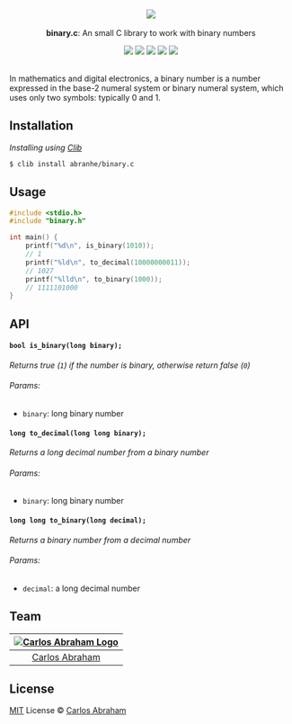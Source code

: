 <p align="center">
	<br>
	<img src="https://cdn.abranhe.com/projects/binary/logo.svg">
	<br>
	<br>
	<b>binary.c</b>: An small C library to work with binary numbers
	<br>
</p>

<p align="center">
	<a href="https://travis-ci.org/abranhe/binary.c"><img src="https://img.shields.io/travis/abranhe/binary.c.svg?logo=travis" /></a>
	<a href="https://github.com/abranhe"><img src="https://abranhe.com/badge.svg"></a>
	<a href="https://cash.me/$abranhe"><img src="https://cdn.abranhe.com/badges/cash-me.svg"></a>
	<a href="https://patreon.com/abranhe"><img src="https://cdn.abranhe.com/badges/patreon.svg" /></a>
	<a href="https://github.com/abranhe/binary.c/blob/master/license"><img src="https://img.shields.io/github/license/abranhe/binary.c.svg" /></a>

  <br>
  <br>
</p>
In mathematics and digital electronics, a binary number is a number expressed in the base-2 numeral system or binary numeral system, which uses only two symbols: typically 0 and 1.


## Installation

*Installing using [Clib](https://github.com/clibs/clib)*

```sh
$ clib install abranhe/binary.c
```

## Usage

```c
#include <stdio.h>
#include "binary.h"

int main() {
	printf("%d\n", is_binary(1010));
	// 1
	printf("%ld\n", to_decimal(10000000011));
	// 1027
	printf("%lld\n", to_binary(1000));
	// 1111101000
}
```

## API

#### `bool is_binary(long binary);`

*Returns true (`1`) if the number is binary, otherwise return false (`0`)*

###### Params:

- `binary`: long binary number

#### `long to_decimal(long long binary);`

*Returns a long decimal number from a binary number*

###### Params:

- `binary`: long binary number

#### `long long to_binary(long decimal);`

*Returns a binary number from a decimal number*

###### Params:

- `decimal`: a long decimal number

## Team

|[![Carlos Abraham Logo][abranhe-img]][abranhe]|
| :-: |
| [Carlos Abraham][abranhe] |

## License

[MIT][license] License © [Carlos Abraham][abranhe]

<!-------------------- Links ------------------------>
[abranhe]: https://github.com/abranhe
[abranhe-img]: https://avatars3.githubusercontent.com/u/21347264?s=50
[license]: https://github.com/abranhe/binary.c/blob/master/license
[example]: https://github.com/abranhe/binary.c/blob/master/example.c
[travis-badge]: https://img.shields.io/travis/abranhe/binary.c.svg
[travis-status]: https://travis-ci.org/abranhe/binary.c
[coverage-badge]: https://img.shields.io/coveralls/abranhe/binary.c.svg
[coverage-status]: https://coveralls.io/r/abranhe/binary.c?branch=master
